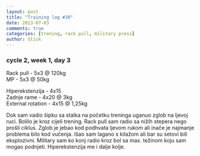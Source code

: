 ```yaml
---
layout: post
title: "Training log #30"
date: 2013-07-03
comments: true
categories: [trening, rack pull, military press]
author: Stick
---
```


### cycle 2, week 1, day 3

Rack pull - 5x3 @ 120kg  
MP - 5x3 @ 50kg  

Hiperekstenzija - 4x15  
Zadnje rame - 4x20 @ 3kg  
External rotation - 4x15 @ 1,25kg  


Dok sam vadio šipku sa stalka na početku treninga uganuo zglob na ljevoj ruci. Bolilo je kroz cijeli trening. Rack pull sam radio sa nižih stepera nego prošli ciklus. Zglob je jebao kod podhvata ljevom rukom ali inače je najmanje problema bilo kod vučenja. Išao sam lagano s kilažom ali bar su setovi bili eksplozivni. Military sam ko konj radio kroz bol sa max. težinom koju sam mogao podnjeti. Hiperekstenzija me i dalje kolje.